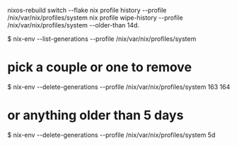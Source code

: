 nixos-rebuild switch --flake
nix profile history --profile /nix/var/nix/profiles/system
nix profile wipe-history --profile /nix/var/nix/profiles/system --older-than 14d.


$ nix-env --list-generations --profile /nix/var/nix/profiles/system
# pick a couple or one to remove
$ nix-env --delete-generations --profile /nix/var/nix/profiles/system 163 164
# or anything older than 5 days
$ nix-env --delete-generations --profile /nix/var/nix/profiles/system 5d
